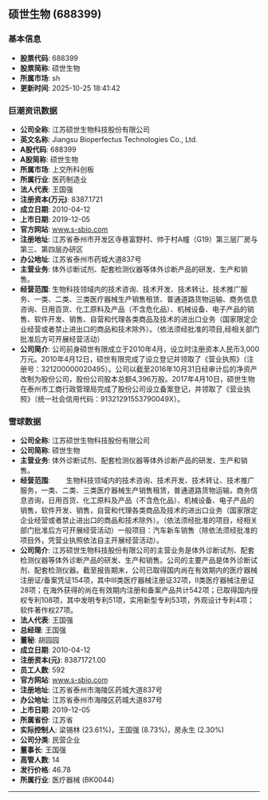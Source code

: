 ## 硕世生物 (688399)

### 基本信息

- **股票代码**: 688399
- **股票简称**: 硕世生物
- **所属市场**: sh
- **更新时间**: 2025-10-25 18:41:42

### 巨潮资讯数据

- **公司全称**: 江苏硕世生物科技股份有限公司
- **英文名称**: Jiangsu Bioperfectus Technologies Co., Ltd.
- **A股代码**: 688399
- **A股简称**: 硕世生物
- **所属市场**: 上交所科创板
- **所属行业**: 医药制造业
- **法人代表**: 王国强
- **注册资本(万元)**: 8387.1721
- **成立日期**: 2010-04-12
- **上市日期**: 2019-12-05
- **官方网站**: www.s-sbio.com
- **注册地址**: 江苏省泰州市开发区寺巷富野村、帅于村A幢（G19）第三层厂房与第三、第四层办研区
- **办公地址**: 江苏省泰州市药城大道837号
- **主营业务**: 体外诊断试剂、配套检测仪器等体外诊断产品的研发、生产和销售。
- **经营范围**: 生物科技领域内的技术咨询、技术开发、技术转让、技术推广服务、一类、二类、三类医疗器械生产销售租赁、普通道路货物运输、商务信息咨询、日用百货、化工原料及产品（不含危化品）、机械设备、电子产品的销售、软件开发、销售、自营和代理各类商品及技术的进出口业务（国家限定企业经营或者禁止进出口的商品和技术除外）。（依法须经批准的项目,经相关部门批准后方可开展经营活动）
- **公司简介**: 公司前身硕世有限成立于2010年4月，设立时注册资本人民币3,000万元。2010年4月12日，硕世有限完成了设立登记并领取了《营业执照》（注册号：321200000020495）。公司以截至2016年10月31日经审计后的净资产改制为股份公司，股份公司股本总额4,396万股。2017年4月10日，硕世生物在泰州市工商行政管理局完成了股份公司设立备案登记，并领取了《营业执照》（统一社会信用代码：91321291553790049X）。

### 雪球数据

- **公司全称**: 江苏硕世生物科技股份有限公司
- **公司简称**: 硕世生物
- **主营业务**: 体外诊断试剂、配套检测仪器等体外诊断产品的研发、生产和销售。
- **经营范围**: 　　生物科技领域内的技术咨询、技术开发、技术转让、技术推广服务，一类、二类、三类医疗器械生产销售租赁，普通道路货物运输，商务信息咨询，日用百货、化工原料及产品（不含危化品）、机械设备、电子产品的销售，软件开发、销售，自营和代理各类商品及技术的进出口业务（国家限定企业经营或者禁止进出口的商品和技术除外）。（依法须经批准的项目，经相关部门批准后方可开展经营活动）一般项目：汽车新车销售（除依法须经批准的项目外，凭营业执照依法自主开展经营活动）。
- **公司简介**: 江苏硕世生物科技股份有限公司的主营业务是体外诊断试剂、配套检测仪器等体外诊断产品的研发、生产和销售。公司的主要产品是体外诊断试剂、配套检测仪器。截至报告期末，公司已取得国内尚在有效期内的医疗器械注册证/备案凭证154项，其中Ⅲ类医疗器械注册证32项，Ⅱ类医疗器械注册证28项；在海外获得的尚在有效期内注册和备案产品共计542项；已取得国内授权专利108项，其中发明专利51项，实用新型专利53项，外观设计专利4项；软件著作权27项。
- **法人代表**: 王国强
- **总经理**: 王国强
- **董秘**: 胡园园
- **成立日期**: 2010-04-12
- **注册资本(元)**: 83871721.00
- **员工人数**: 592
- **官方网站**: www.s-sbio.com
- **注册地址**: 江苏省泰州市海陵区药城大道837号
- **办公地址**: 江苏省泰州市海陵区药城大道837号
- **上市日期**: 2019-12-05
- **所属省份**: 江苏省
- **实际控制人**: 梁锡林 (23.61%)，王国强 (8.73%)，房永生 (2.30%)
- **公司分类**: 民营企业
- **董事长**: 王国强
- **高管人数**: 14
- **发行价格**: 46.78
- **所属行业**: 医疗器械 (BK0044)

---